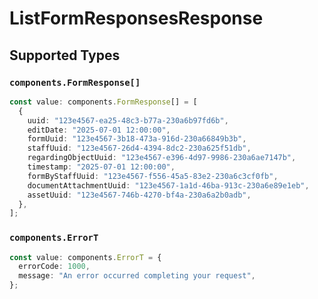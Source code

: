 # ListFormResponsesResponse


## Supported Types

### `components.FormResponse[]`

```typescript
const value: components.FormResponse[] = [
  {
    uuid: "123e4567-ea25-48c3-b77a-230a6b97fd6b",
    editDate: "2025-07-01 12:00:00",
    formUuid: "123e4567-3b18-473a-916d-230a66849b3b",
    staffUuid: "123e4567-26d4-4394-8dc2-230a625f51db",
    regardingObjectUuid: "123e4567-e396-4d97-9986-230a6ae7147b",
    timestamp: "2025-07-01 12:00:00",
    formByStaffUuid: "123e4567-f556-45a5-83e2-230a6c3cf0fb",
    documentAttachmentUuid: "123e4567-1a1d-46ba-913c-230a6e89e1eb",
    assetUuid: "123e4567-746b-4270-bf4a-230a6a2b0adb",
  },
];
```

### `components.ErrorT`

```typescript
const value: components.ErrorT = {
  errorCode: 1000,
  message: "An error occurred completing your request",
};
```

